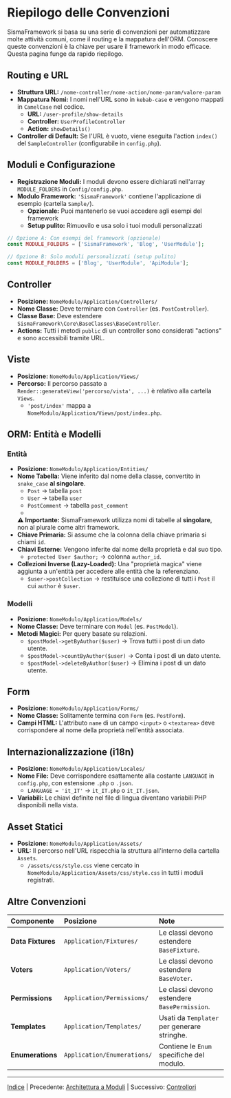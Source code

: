 # Riepilogo delle Convenzioni

SismaFramework si basa su una serie di convenzioni per automatizzare molte attività comuni, come il routing e la mappatura dell'ORM. Conoscere queste convenzioni è la chiave per usare il framework in modo efficace. Questa pagina funge da rapido riepilogo.

## Routing e URL

*   **Struttura URL:** `/nome-controller/nome-action/nome-param/valore-param`
*   **Mappatura Nomi:** I nomi nell'URL sono in `kebab-case` e vengono mappati in `CamelCase` nel codice.
    *   **URL:** `/user-profile/show-details`
    *   **Controller:** `UserProfileController`
    *   **Action:** `showDetails()`
*   **Controller di Default:** Se l'URL è vuoto, viene eseguita l'action `index()` del `SampleController` (configurabile in `config.php`).

## Moduli e Configurazione

*   **Registrazione Moduli:** I moduli devono essere dichiarati nell'array `MODULE_FOLDERS` in `Config/config.php`.
*   **Modulo Framework:** `'SismaFramework'` contiene l'applicazione di esempio (cartella `Sample/`).
    *   **Opzionale:** Puoi mantenerlo se vuoi accedere agli esempi del framework
    *   **Setup pulito:** Rimuovilo e usa solo i tuoi moduli personalizzati

```php
// Opzione A: Con esempi del framework (opzionale)
const MODULE_FOLDERS = ['SismaFramework', 'Blog', 'UserModule'];

// Opzione B: Solo moduli personalizzati (setup pulito)
const MODULE_FOLDERS = ['Blog', 'UserModule', 'ApiModule'];
```

## Controller

*   **Posizione:** `NomeModulo/Application/Controllers/`
*   **Nome Classe:** Deve terminare con `Controller` (es. `PostController`).
*   **Classe Base:** Deve estendere `SismaFramework\Core\BaseClasses\BaseController`.
*   **Actions:** Tutti i metodi `public` di un controller sono considerati "actions" e sono accessibili tramite URL.

## Viste

*   **Posizione:** `NomeModulo/Application/Views/`
*   **Percorso:** Il percorso passato a `Render::generateView('percorso/vista', ...)` è relativo alla cartella `Views`.
    *   `'post/index'` mappa a `NomeModulo/Application/Views/post/index.php`.

## ORM: Entità e Modelli

### Entità

*   **Posizione:** `NomeModulo/Application/Entities/`
*   **Nome Tabella:** Viene inferito dal nome della classe, convertito in `snake_case` **al singolare**.
    *   `Post` -> tabella `post`
    *   `User` -> tabella `user`
    *   `PostComment` -> tabella `post_comment`
    *
    **⚠️ Importante:** SismaFramework utilizza nomi di tabelle al **singolare**, non al plurale come altri framework.
*   **Chiave Primaria:** Si assume che la colonna della chiave primaria si chiami `id`.
*   **Chiavi Esterne:** Vengono inferite dal nome della proprietà e dal suo tipo.
    *   `protected User $author;` -> colonna `author_id`.
*   **Collezioni Inverse (Lazy-Loaded):** Una "proprietà magica" viene aggiunta a un'entità per accedere alle entità che la referenziano.
    *   `$user->postCollection` -> restituisce una collezione di tutti i `Post` il cui `author` è `$user`.

### Modelli

*   **Posizione:** `NomeModulo/Application/Models/`
*   **Nome Classe:** Deve terminare con `Model` (es. `PostModel`).
*   **Metodi Magici:** Per query basate su relazioni.
    *   `$postModel->getByAuthor($user)` -> Trova tutti i post di un dato utente.
    *   `$postModel->countByAuthor($user)` -> Conta i post di un dato utente.
    *   `$postModel->deleteByAuthor($user)` -> Elimina i post di un dato utente.

## Form

*   **Posizione:** `NomeModulo/Application/Forms/`
*   **Nome Classe:** Solitamente termina con `Form` (es. `PostForm`).
*   **Campi HTML:** L'attributo `name` di un campo `<input>` o `<textarea>` deve corrispondere al nome della proprietà nell'entità associata.

## Internazionalizzazione (i18n)

*   **Posizione:** `NomeModulo/Application/Locales/`
*   **Nome File:** Deve corrispondere esattamente alla costante `LANGUAGE` in `config.php`, con estensione `.php` o `.json`.
    *   `LANGUAGE = 'it_IT'` -> `it_IT.php` o `it_IT.json`.
*   **Variabili:** Le chiavi definite nel file di lingua diventano variabili PHP disponibili nella vista.

## Asset Statici

*   **Posizione:** `NomeModulo/Application/Assets/`
*   **URL:** Il percorso nell'URL rispecchia la struttura all'interno della cartella `Assets`.
    *   `/assets/css/style.css` viene cercato in `NomeModulo/Application/Assets/css/style.css` in tutti i moduli registrati.

## Altre Convenzioni

| Componente | Posizione | Note |
|:---|:---|:---|
| **Data Fixtures** | `Application/Fixtures/` | Le classi devono estendere `BaseFixture`. |
| **Voters** | `Application/Voters/` | Le classi devono estendere `BaseVoter`. |
| **Permissions** | `Application/Permissions/` | Le classi devono estendere `BasePermission`. |
| **Templates** | `Application/Templates/` | Usati da `Templater` per generare stringhe. |
| **Enumerations** | `Application/Enumerations/` | Contiene le `Enum` specifiche del modulo. |

---

[Indice](index.md) | Precedente: [Architettura a Moduli](module-architecture.md) | Successivo: [Controllori](controllers.md)
